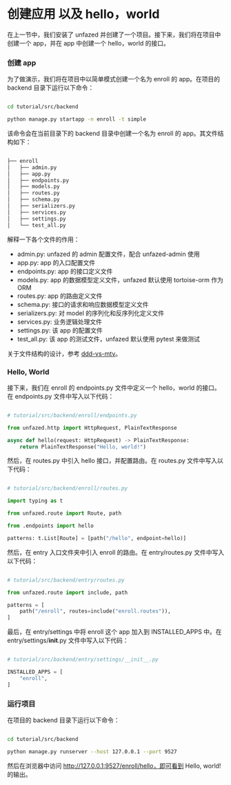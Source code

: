 创建应用 以及 hello，world
====

在上一节中，我们安装了 unfazed 并创建了一个项目。接下来，我们将在项目中创建一个 app，并在 app 中创建一个 hello，world 的接口。



### 创建 app

为了做演示，我们将在项目中以简单模式创建一个名为 enroll 的 app。在项目的 backend 目录下运行以下命令：

```bash

cd tutorial/src/backend

python manage.py startapp -n enroll -t simple


```

该命令会在当前目录下的 backend 目录中创建一个名为 enroll 的 app。其文件结构如下：

```bash

├── enroll
│   ├── admin.py
│   ├── app.py
│   ├── endpoints.py
│   ├── models.py
│   ├── routes.py
│   ├── schema.py
│   ├── serializers.py
│   ├── services.py
│   ├── settings.py
│   └── test_all.py

```

解释一下各个文件的作用：

- admin.py: unfazed 的 admin 配置文件，配合 unfazed-admin 使用
- app.py: app 的入口配置文件
- endpoints.py: app 的接口定义文件
- models.py: app 的数据模型定义文件，unfazed 默认使用 tortoise-orm 作为 ORM
- routes.py: app 的路由定义文件
- schema.py: 接口的请求和响应数据模型定义文件
- serializers.py: 对 model 的序列化和反序列化定义文件
- services.py: 业务逻辑处理文件
- settings.py: 该 app 的配置文件
- test_all.py: 该 app 的测试文件，unfazed 默认使用 pytest 来做测试


关于文件结构的设计，参考 [ddd-vs-mtv](../instruction/ddd-vs-mtv.md)。


### Hello, World

接下来，我们在 enroll 的 endpoints.py 文件中定义一个 hello，world 的接口。在 endpoints.py 文件中写入以下代码：


```python

# tutorial/src/backend/enroll/endpoints.py

from unfazed.http import HttpRequest, PlainTextResponse

async def hello(request: HttpRequest) -> PlainTextResponse:
    return PlainTextResponse("Hello, world!")


```

然后，在 routes.py 中引入 hello 接口，并配置路由。在 routes.py 文件中写入以下代码：

```python

# tutorial/src/backend/enroll/routes.py

import typing as t

from unfazed.route import Route, path

from .endpoints import hello

patterns: t.List[Route] = [path("/hello", endpoint=hello)]

```


然后，在 entry 入口文件夹中引入 enroll 的路由。在 entry/routes.py 文件中写入以下代码：

```python

# tutorial/src/backend/entry/routes.py

from unfazed.route import include, path

patterns = [
    path("/enroll", routes=include("enroll.routes")),
]


```

最后，在 entry/settings 中将 enroll 这个 app 加入到 INSTALLED_APPS 中。在 entry/settings/__init__.py 文件中写入以下代码：

```python

# tutorial/src/backend/entry/settings/__init__.py   

INSTALLED_APPS = [
    "enroll",
]

```


### 运行项目

在项目的 backend 目录下运行以下命令：

```bash

cd tutorial/src/backend

python manage.py runserver --host 127.0.0.1 --port 9527


```

然后在浏览器中访问 http://127.0.0.1:9527/enroll/hello，即可看到 Hello, world! 的输出。

